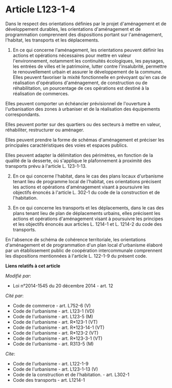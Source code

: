 # Article L123-1-4

Dans le respect des orientations définies par le projet d'aménagement et de développement durables, les orientations
d'aménagement et de programmation comprennent des dispositions portant sur l'aménagement, l'habitat, les transports et les
déplacements. 

1. En ce qui concerne l'aménagement, les orientations peuvent définir les actions et opérations nécessaires pour mettre en
valeur l'environnement, notamment les continuités écologiques, les paysages, les entrées de villes et le patrimoine, lutter
contre l'insalubrité, permettre le renouvellement urbain et assurer le développement de la commune. Elles peuvent favoriser
la mixité fonctionnelle en prévoyant qu'en cas de réalisation d'opérations d'aménagement, de construction ou de
réhabilitation, un pourcentage de ces opérations est destiné à la réalisation de commerces. 

Elles peuvent comporter un échéancier prévisionnel de l'ouverture à l'urbanisation des zones à urbaniser et de la réalisation
des équipements correspondants. 

Elles peuvent porter sur des quartiers ou des secteurs à mettre en valeur, réhabiliter, restructurer ou aménager. 

Elles peuvent prendre la forme de schémas d'aménagement et préciser les principales caractéristiques des voies et espaces
publics. 

Elles peuvent adapter la délimitation des périmètres, en fonction de la qualité de la desserte, où s'applique le plafonnement
à proximité des transports prévu à l'article L. 123-1-13.

2. En ce qui concerne l'habitat, dans le cas des plans locaux d'urbanisme tenant lieu de programme local de l'habitat, ces
orientations précisent les actions et opérations d'aménagement visant à poursuivre les objectifs énoncés à l'article L. 302-1
du code de la construction et de l'habitation. 

3. En ce qui concerne les transports et les déplacements, dans le cas des plans tenant lieu de plan de déplacements urbains,
elles précisent les actions et opérations d'aménagement visant à poursuivre les principes et les objectifs énoncés aux
articles L. 1214-1 et L. 1214-2 du code des transports. 

En l'absence de schéma de cohérence territoriale, les orientations d'aménagement et de programmation d'un plan local
d'urbanisme élaboré par un établissement public de coopération intercommunale comprennent les dispositions mentionnées à
l'article L. 122-1-9 du présent code.

**Liens relatifs à cet article**

_Modifié par_:

  - Loi n°2014-1545 du 20 décembre 2014 - art. 12

_Cité par_:

  - Code de commerce - art. L752-6 (V)
  - Code de l'urbanisme - art. L123-1 (VD)
  - Code de l'urbanisme - art. L123-5 (M)
  - Code de l'urbanisme - art. R*123-1 (VT)
  - Code de l'urbanisme - art. R*123-14-1 (VT)
  - Code de l'urbanisme - art. R*123-2 (VT)
  - Code de l'urbanisme - art. R*123-3-1 (VT)
  - Code de l'urbanisme - art. R313-5 (M)

_Cite_:

  - Code de l'urbanisme - art. L122-1-9
  - Code de l'urbanisme - art. L123-1-13 (V)
  - Code de la construction et de l'habitation. - art. L302-1
  - Code des transports - art. L1214-1
